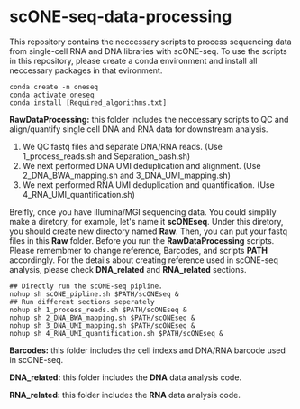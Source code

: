 # scONE-seq-data-processing
This repository contains the neccessary scripts to process sequencing data from single-cell RNA and DNA libraries with scONE-seq. To use the scripts in this repository, please create a conda environment and install all neccessary packages in that evironment. 

```
conda create -n oneseq
conda activate oneseq
conda install [Required_algorithms.txt]
```

**RawDataProcessing:** this folder includes the neccessary scripts to QC and align/quantify single cell DNA and RNA data for downstream analysis.
1. We QC fastq files and separate DNA/RNA reads. (Use 1_process_reads.sh and Separation_bash.sh)
2. We next performed DNA UMI deduplication and alignment. (Use 2_DNA_BWA_mapping.sh and 3_DNA_UMI_mapping.sh)
3. We next performed RNA UMI deduplication and quantification. (Use 4_RNA_UMI_quantification.sh)

Breifly, once you have illumina/MGI sequencing data. You could simplily make a diretory, for example, let's name it **scONEseq**. Under this diretory, you should create new directory named **Raw**. Then, you can put your fastq files in this **Raw** folder. Before you run the **RawDataProcessing** scripts. Please remembmer to change reference, Barcodes, and scripts **PATH** accordingly. For the details about creating reference used in scONE-seq analysis, please check **DNA_related** and **RNA_related** sections.

```
## Directly run the scONE-seq pipline.
nohup sh scONE_pipline.sh $PATH/scONEseq &
## Run different sections seperately
nohup sh 1_process_reads.sh $PATH/scONEseq &
nohup sh 2_DNA_BWA_mapping.sh $PATH/scONEseq &
nohup sh 3_DNA_UMI_mapping.sh $PATH/scONEseq &
nohup sh 4_RNA_UMI_quantification.sh $PATH/scONEseq &
```

**Barcodes:** this folder includes the cell indexs and DNA/RNA barcode used in scONE-seq.

**DNA_related:** this folder includes the **DNA** data analysis code.

**RNA_related:** this folder includes the **RNA** data analysis code.
